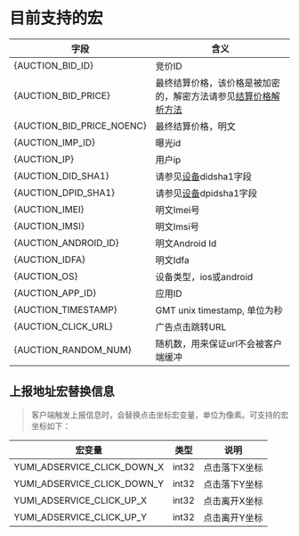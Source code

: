 # 目前支持的宏

|            字段           |                                         含义                                         |
| ------------------------- | ------------------------------------------------------------------------------------ |
| {AUCTION_BID_ID}          | 竞价ID                                                                               |
| {AUCTION_BID_PRICE}       | 最终结算价格，该价格是被加密的，解密方法请参见[结算价格解析方法](/price_decryption_method.md) |
| {AUCTION_BID_PRICE_NOENC} | 最终结算价格，明文                                                                   |
| {AUCTION_IMP_ID}          | 曝光id                                                                               |
| {AUCTION_IP}              | 用户ip                                                                               |
| {AUCTION_DID_SHA1}        | 请参见[设备](#)didsha1字段                                                           |
| {AUCTION_DPID_SHA1}       | 请参见[设备](#)dpidsha1字段                                                          |
| {AUCTION_IMEI}            | 明文Imei号                                                                           |
| {AUCTION_IMSI}            | 明文Imsi号                                                                           |
| {AUCTION_ANDROID_ID}      | 明文Android Id                                                                       |
| {AUCTION_IDFA}            | 明文Idfa                                                                             |
| {AUCTION_OS}              | 设备类型，ios或android                                                               |
| {AUCTION_APP_ID}          | 应用ID                                                                               |
| {AUCTION_TIMESTAMP}       | GMT unix timestamp, 单位为秒                                                         |
| {AUCTION_CLICK_URL}       | 广告点击跳转URL                                                                      |
| {AUCTION_RANDOM_NUM}      | 随机数，用来保证url不会被客户端缓冲                                                  |

## 上报地址宏替换信息

> 客户端触发上报信息时，会替换点击坐标宏变量，单位为像素。可支持的宏坐标如下：

|           宏变量            |  类型 |      说明     |
| --------------------------- | ----- | ------------- |
| YUMI_ADSERVICE_CLICK_DOWN_X | int32 | 点击落下X坐标 |
| YUMI_ADSERVICE_CLICK_DOWN_Y | int32 | 点击落下Y坐标 |
| YUMI_ADSERVICE_CLICK_UP_X   | int32 | 点击离开X坐标 |
| YUMI_ADSERVICE_CLICK_UP_Y   | int32 | 点击离开Y坐标 |
